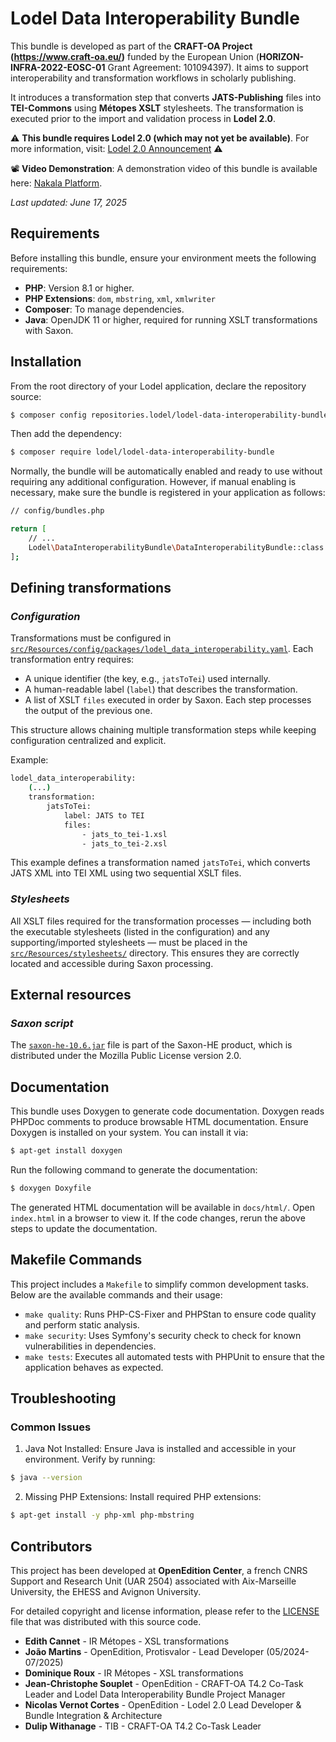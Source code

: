 # Lodel Data Interoperability Bundle

This bundle is developed as part of the **CRAFT-OA Project (https://www.craft-oa.eu/)** funded by the European Union (**HORIZON-INFRA-2022-EOSC-01** Grant Agreement: 101094397). It aims to support interoperability and transformation workflows in scholarly publishing.

It introduces a transformation step that converts **JATS-Publishing** files into **TEI-Commons** using **Métopes XSLT** stylesheets.
The transformation is executed prior to the import and validation process in **Lodel 2.0**.

⚠️ **This bundle requires Lodel 2.0 (which may not yet be available)**. For more information, visit: [Lodel 2.0 Announcement](https://leo.hypotheses.org/22760) ⚠️

📽️ **Video Demonstration**: A demonstration video of this bundle is available here: [Nakala Platform](https://api.nakala.fr/data/10.34847/nkl.616471b2/d8ce9ca6f4e585bf251e4103163ebe5f3a9d4166).

_Last updated: June 17, 2025_

## Requirements

Before installing this bundle, ensure your environment meets the following requirements:

- **PHP**: Version 8.1 or higher.
- **PHP Extensions**: ```dom```, ```mbstring```, ```xml```, ```xmlwriter```
- **Composer**: To manage dependencies.
- **Java**: OpenJDK 11 or higher, required for running XSLT transformations with Saxon.

## Installation

From the root directory of your Lodel application, declare the repository source:
```bash
$ composer config repositories.lodel/lodel-data-interoperability-bundle vcs https://github.com/operas-eu/lodel-data-interoperability-bundle.git
```

Then add the dependency:
```bash
$ composer require lodel/lodel-data-interoperability-bundle
```

Normally, the bundle will be automatically enabled and ready to use without requiring any additional configuration. However, if manual enabling is necessary, make sure the bundle is registered in your application as follows:

```bash
// config/bundles.php

return [
    // ...
    Lodel\DataInteroperabilityBundle\DataInteroperabilityBundle::class => ['all' => true],
];
```

## Defining transformations

### _Configuration_

Transformations must be configured in [```src/Resources/config/packages/lodel_data_interoperability.yaml```](src/Resources/config/packages/lodel_data_interoperability.yaml). Each transformation entry requires:

- A unique identifier (the key, e.g., ```jatsToTei```) used internally.
- A human-readable label (```label```) that describes the transformation.
- A list of XSLT ```files``` executed in order by Saxon. Each step processes the output of the previous one.

This structure allows chaining multiple transformation steps while keeping configuration centralized and explicit.

Example:
```bash
lodel_data_interoperability:
    (...)
    transformation:
        jatsToTei:
            label: JATS to TEI
            files:
                - jats_to_tei-1.xsl
                - jats_to_tei-2.xsl
```

This example defines a transformation named ```jatsToTei```, which converts JATS XML into TEI XML using two sequential XSLT files.

### _Stylesheets_

All XSLT files required for the transformation processes — including both the executable stylesheets (listed in the configuration) and any supporting/imported stylesheets — must be placed in the [```src/Resources/stylesheets/```](src/Resources/stylesheets/) directory. This ensures they are correctly located and accessible during Saxon processing.

## External resources

### _Saxon script_

The [```saxon-he-10.6.jar```](src/Resources/scripts/) file is part of the Saxon-HE product, which is distributed under the Mozilla Public License version 2.0.

## Documentation

This bundle uses Doxygen to generate code documentation.
Doxygen reads PHPDoc comments to produce browsable HTML documentation.
Ensure Doxygen is installed on your system. You can install it via:

```bash
$ apt-get install doxygen
```

Run the following command to generate the documentation:

```bash
$ doxygen Doxyfile
```

The generated HTML documentation will be available in ```docs/html/```.
Open ```index.html``` in a browser to view it.
If the code changes, rerun the above steps to update the documentation.

## Makefile Commands

This project includes a ```Makefile``` to simplify common development tasks.
Below are the available commands and their usage:

- ```make quality```: Runs PHP-CS-Fixer and PHPStan to ensure code quality and perform static analysis.  
- ```make security```: Uses Symfony's security check to check for known vulnerabilities in dependencies.
- ```make tests```: Executes all automated tests with PHPUnit to ensure that the application behaves as expected.

## Troubleshooting
### Common Issues

1. Java Not Installed: Ensure Java is installed and accessible in your environment. Verify by running:

```bash
$ java --version
```

2. Missing PHP Extensions: Install required PHP extensions:

```bash
$ apt-get install -y php-xml php-mbstring
```

## Contributors

This project has been developed at **OpenEdition Center**, a french CNRS Support and Research Unit (UAR 2504) associated with Aix-Marseille University, the EHESS and Avignon University.

For detailed copyright and license information, please refer to the [LICENSE](LICENSE) file that was distributed with this source code.

- **Edith Cannet** - IR Métopes - XSL transformations
- **João Martins**  - OpenEdition, Protisvalor - Lead Developer (05/2024-07/2025)
- **Dominique Roux** - IR Métopes - XSL transformations
- **Jean-Christophe Souplet** - OpenEdition - CRAFT-OA T4.2 Co-Task Leader and Lodel Data Interoperability Bundle Project Manager
- **Nicolas Vernot Cortes** - OpenEdition - Lodel 2.0 Lead Developer & Bundle Integration & Architecture
- **Dulip Withanage** - TIB - CRAFT-OA T4.2 Co-Task Leader

